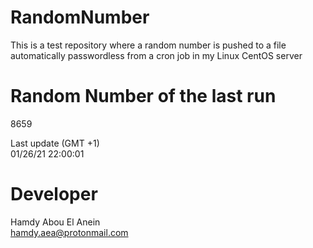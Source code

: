 # RandomNumber    
This is a test repository where a random number is pushed to a file automatically passwordless from a cron job in my Linux CentOS server    
# Random Number of the last run   
8659
      
Last update (GMT +1)    
01/26/21 22:00:01
# Developer    
Hamdy Abou El Anein   
hamdy.aea@protonmail.com
